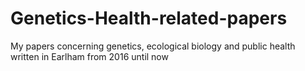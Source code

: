 # Genetics-Health-related-papers
My papers concerning genetics, ecological biology and public health written in Earlham from 2016 until now
